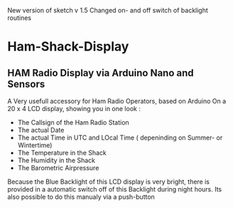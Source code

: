 New version of sketch v 1.5
Changed on- and off switch of backlight routines


# Ham-Shack-Display
HAM Radio Display via Arduino Nano and Sensors
-----------------------------------------------------------------------------------------------------------------------
A Very usefull accessory for Ham Radio Operators, based on Arduino
On a 20 x 4 LCD display, showing you in one look :
- The Callsign of the Ham Radio Station
- The actual Date
- The actual Time in UTC and LOcal Time ( depeninding on Summer- or Wintertime)
- The Temperature in the Shack
- The Humidity in the Shack
- The Barometric Airpressure

Because the Blue Backlight of this LCD display is very bright, there is provided in a automatic switch off of this Backlight during
night hours. Its also possible to do this manualy via a push-button
